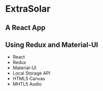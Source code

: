 # ExtraSolar

## A React App

## Using Redux and Material-UI

- React
- Redux
- Material-UI
- Local Storage API
- HTML5 Canvas
- MHTL5 Audio
